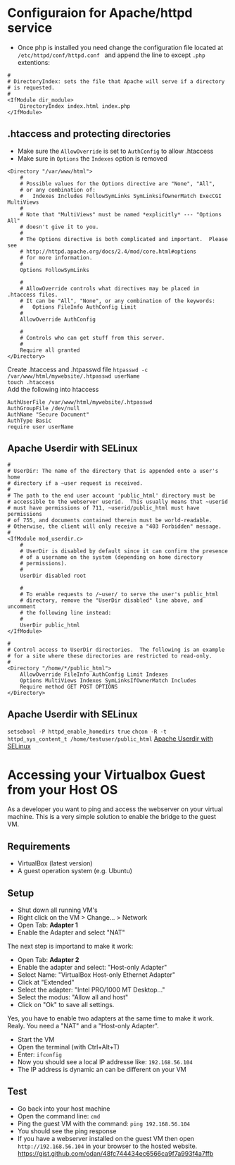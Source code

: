 # Configuraion for Apache/httpd service

- Once php is installed you need change the configuration file located at `/etc/httpd/conf/httpd.conf ` and append the line to except `.php` extentions:  
```
#
# DirectoryIndex: sets the file that Apache will serve if a directory
# is requested.
#
<IfModule dir_module>
    DirectoryIndex index.html index.php
</IfModule>
```

## .htaccess and protecting directories
- Make sure the `AllowOverride` is set to `AuthConfig` to allow .htaccess
- Make sure in `Options` the `Indexes` option is removed  
```
<Directory "/var/www/html">
    #
    # Possible values for the Options directive are "None", "All",
    # or any combination of:
    #   Indexes Includes FollowSymLinks SymLinksifOwnerMatch ExecCGI MultiViews
    #
    # Note that "MultiViews" must be named *explicitly* --- "Options All"
    # doesn't give it to you.
    #
    # The Options directive is both complicated and important.  Please see
    # http://httpd.apache.org/docs/2.4/mod/core.html#options
    # for more information.
    #
    Options FollowSymLinks

    #
    # AllowOverride controls what directives may be placed in .htaccess files.
    # It can be "All", "None", or any combination of the keywords:
    #   Options FileInfo AuthConfig Limit
    #
    AllowOverride AuthConfig

    #
    # Controls who can get stuff from this server.
    #
    Require all granted
</Directory>
```
Create .htaccess and .htpasswd file
`htpasswd -c /var/www/html/mywebsite/.htpasswd userName`  
`touch .htaccess`  
Add the following into htaccess
```
AuthUserFile /var/www/html/mywebsite/.htpasswd
AuthGroupFile /dev/null
AuthName "Secure Document"
AuthType Basic
require user userName
```
## Apache Userdir with SELinux
```
#
# UserDir: The name of the directory that is appended onto a user's home
# directory if a ~user request is received.
#
# The path to the end user account 'public_html' directory must be
# accessible to the webserver userid.  This usually means that ~userid
# must have permissions of 711, ~userid/public_html must have permissions
# of 755, and documents contained therein must be world-readable.
# Otherwise, the client will only receive a "403 Forbidden" message.
#
<IfModule mod_userdir.c>
    #
    # UserDir is disabled by default since it can confirm the presence
    # of a username on the system (depending on home directory
    # permissions).
    #
    UserDir disabled root

    #
    # To enable requests to /~user/ to serve the user's public_html
    # directory, remove the "UserDir disabled" line above, and uncomment
    # the following line instead:
    #
    UserDir public_html
</IfModule>

#
# Control access to UserDir directories.  The following is an example
# for a site where these directories are restricted to read-only.
#
<Directory "/home/*/public_html">
    AllowOverride FileInfo AuthConfig Limit Indexes
    Options MultiViews Indexes SymLinksIfOwnerMatch Includes
    Require method GET POST OPTIONS
</Directory>
```


## Apache Userdir with SELinux
`setsebool -P httpd_enable_homedirs true`
`chcon -R -t httpd_sys_content_t /home/testuser/public_html`
[Apache Userdir with SELinux](https://www.if-not-true-then-false.com/2010/enable-apache-userdir-with-selinux-on-fedora-centos-red-hat-rhel/)

# Accessing your Virtualbox Guest from your Host OS

As a developer you want to ping and access the webserver on your virtual machine.
This is a very simple solution to enable the bridge to the guest VM.

## Requirements

* VirtualBox (latest version)
* A guest operation system (e.g. Ubuntu)

## Setup

* Shut down all running VM's
* Right click on the VM > Change... > Network
* Open Tab: **Adapter 1**
* Enable the Adapter and select "NAT"

The next step is importand to make it work:

* Open Tab: **Adapter 2**
* Enable the adapter and select: "Host-only Adapter"
* Select Name: "VirtualBox Host-only Ethernet Adapter"
* Click at "Extended"
* Select the adapter: "Intel PRO/1000 MT Desktop..."
* Select the modus: "Allow all and host"
* Click on "Ok" to save all settings.

Yes, you have to enable two adapters at the same time to make it work. Realy.
You need a "NAT" and a "Host-only Adapter".

* Start the VM
* Open the terminal (with Ctrl+Alt+T)
* Enter: `ifconfig`
* Now you should see a local IP addresse like: `192.168.56.104`
* The IP address is dynamic an can be different on your VM

## Test

* Go back into your host machine
* Open the command line: `cmd`
* Ping the guest VM with the command: `ping 192.168.56.104`
* You should see the ping response
* If you have a webserver installed on the guest VM then open `http://192.168.56.104` in your browser to the hosted website.
https://gist.github.com/odan/48fc744434ec6566ca9f7a993f4a7ffb
